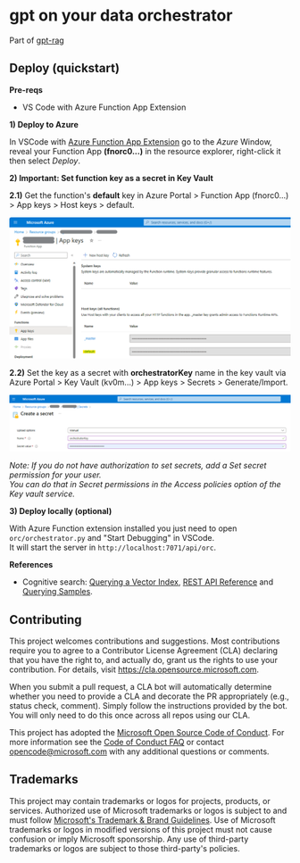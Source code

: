 # gpt on your data orchestrator

Part of [gpt-rag](https://github.com/Azure/gpt-rag)

## Deploy (quickstart)

**Pre-reqs**

- VS Code with Azure Function App Extension 

**1) Deploy to Azure** 

In VSCode with [Azure Function App Extension](https://marketplace.visualstudio.com/items?itemName=ms-azuretools.vscode-azurefunctions) go to the *Azure* Window, reveal your Function App **(fnorc0...)** in the resource explorer, right-click it then select *Deploy*.

**2) Important: Set function key as a secret in Key Vault**

**2.1)** Get the function's **default** key in Azure Portal > Function App (fnorc0...) > App keys > Host keys > default.

![alt text](media/getkey.png)

**2.2)** Set the key as a secret with **orchestratorKey** name in the key vault via Azure Portal > Key Vault (kv0m...) > App keys > Secrets > Generate/Import.

![alt text](media/setsecret.png)

*Note: If you do not have authorization to set secrets, add a Set secret permission for your user.*
<br>*You can do that in Secret permissions in the Access policies option of the Key vault service.*

**3) Deploy locally (optional)**

With Azure Function extension installed you just need to open ```orc/orchestrator.py``` and "Start Debugging" in VSCode. <br>It will start the server in ```http://localhost:7071/api/orc```.


**References**

- Cognitive search:
[Querying a Vector Index](https://learn.microsoft.com/en-us/azure/search/vector-search-how-to-query), [REST API Reference](https://learn.microsoft.com/en-us/rest/api/searchservice/preview-api/search-documents) and [Querying Samples](https://github.com/Azure/cognitive-search-vector-pr).

## Contributing

This project welcomes contributions and suggestions.  Most contributions require you to agree to a
Contributor License Agreement (CLA) declaring that you have the right to, and actually do, grant us
the rights to use your contribution. For details, visit https://cla.opensource.microsoft.com.

When you submit a pull request, a CLA bot will automatically determine whether you need to provide
a CLA and decorate the PR appropriately (e.g., status check, comment). Simply follow the instructions
provided by the bot. You will only need to do this once across all repos using our CLA.

This project has adopted the [Microsoft Open Source Code of Conduct](https://opensource.microsoft.com/codeofconduct/).
For more information see the [Code of Conduct FAQ](https://opensource.microsoft.com/codeofconduct/faq/) or
contact [opencode@microsoft.com](mailto:opencode@microsoft.com) with any additional questions or comments.

## Trademarks

This project may contain trademarks or logos for projects, products, or services. Authorized use of Microsoft
trademarks or logos is subject to and must follow
[Microsoft's Trademark & Brand Guidelines](https://www.microsoft.com/en-us/legal/intellectualproperty/trademarks/usage/general).
Use of Microsoft trademarks or logos in modified versions of this project must not cause confusion or imply Microsoft sponsorship.
Any use of third-party trademarks or logos are subject to those third-party's policies.
